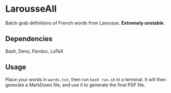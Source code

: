 # LarousseAll
Batch grab definitions of French words from Larousse. **Extremely unstable**.

## Dependencies
Bash, Deno, Pandoc, LaTeX

## Usage
Place your words in `words.txt`, then run `bash run.sh` in a terminal. It will then generate a MarkDown file, and use it to generate the final PDF file.

